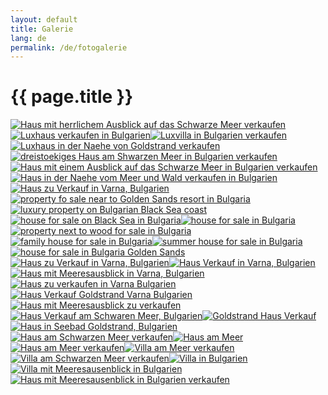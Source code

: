 ```yaml
---
layout: default
title: Galerie
lang: de
permalink: /de/fotogalerie
---
```

<h1 class="title">{{ page.title }}</h1>
<div class="clear"></div>
<p><a title="Haus mit herrlichem Ausblick auf das Schwarze Meer verkaufen" rel="lightbox[gallery]" href="/static/gallery/800/www.YourGoldenSandsHouse.com_53.jpg"> <img title="Haus mit herrlichem Ausblick auf das Schwarze Meer verkaufen" src="/static/gallery/310/sc_www.YourGoldenSandsHouse.com_53.jpg" alt="Haus mit herrlichem Ausblick auf das Schwarze Meer verkaufen" /></a><a title="Luxhaus verkaufen in Bulgarien" rel="lightbox[gallery]" href="/static/gallery/800/www.YourGoldenSandsHouse.com_38.jpg"><img title="Luxhaus verkaufen in Bulgarien" src="/static/gallery/310/sc_www.YourGoldenSandsHouse.com_38.jpg" alt="Luxhaus verkaufen in Bulgarien" /></a><a title="Luxvilla in Bulgarien verkaufen" rel="lightbox[gallery]" href="/static/gallery/800/www.YourGoldenSandsHouse.com_37.jpg"><img title="Luxvilla in Bulgarien verkaufen" src="/static/gallery/310/sc_www.YourGoldenSandsHouse.com_37.jpg" alt="Luxvilla in Bulgarien verkaufen" /></a><a title="Luxhaus in der Naehe von Goldstrand verkaufen" rel="lightbox[gallery]" href="/static/gallery/800/www.YourGoldenSandsHouse.com_36.jpg"><img title="Luxhaus in der Naehe von Goldstrand verkaufen" src="/static/gallery/310/sc_www.YourGoldenSandsHouse.com_36.jpg" alt="Luxhaus in der Naehe von Goldstrand verkaufen" /></a><a title="dreistoekiges Haus am Shwarzen Meer in Bulgarien verkaufen" rel="lightbox[gallery]" href="/static/gallery/800/www.YourGoldenSandsHouse.com_29.jpg"><img title="dreistoekiges Haus am Shwarzen Meer in Bulgarien verkaufen" src="/static/gallery/310/sc_www.YourGoldenSandsHouse.com_29.jpg" alt="dreistoekiges Haus am Shwarzen Meer in Bulgarien verkaufen" /></a><a title="Haus mit einem Ausblick auf das Schwarze Meer in Bulgarien verkaufen" rel="lightbox[gallery]" href="/static/gallery/800/www.YourGoldenSandsHouse.com_28.jpg"><img title="Haus mit einem Ausblick auf das Schwarze Meer in Bulgarien verkaufen" src="/static/gallery/310/sc_www.YourGoldenSandsHouse.com_28.jpg" alt="Haus mit einem Ausblick auf das Schwarze Meer in Bulgarien verkaufen" /></a><a title="Haus in der Naehe vom Meer und Wald verkaufen in Bulgarien" rel="lightbox[gallery]" href="/static/gallery/800/www.YourGoldenSandsHouse.com_27.jpg"><img title="Haus in der Naehe vom Meer und Wald verkaufen in Bulgarien" src="/static/gallery/310/sc_www.YourGoldenSandsHouse.com_27.jpg" alt="Haus in der Naehe vom Meer und Wald verkaufen in Bulgarien" /></a><a title="Haus zu Verkauf in Varna, Bulgarien" rel="lightbox[gallery]" href="/static/gallery/800/www.YourGoldenSandsHouse.com_26.jpg"><img title="Haus zu Verkauf in Varna, Bulgarien" src="/static/gallery/310/sc_www.YourGoldenSandsHouse.com_26.jpg" alt="Haus zu Verkauf in Varna, Bulgarien" /></a><a title="property fo sale near to Golden Sands resort in Bulgaria" rel="lightbox[gallery]" href="/static/gallery/800/www.YourGoldenSandsHouse.com_34.jpg"><img title="property fo sale near to Golden Sands resort in Bulgaria" src="/static/gallery/310/sc_www.YourGoldenSandsHouse.com_34.jpg" alt="property fo sale near to Golden Sands resort in Bulgaria" /></a><a title="luxury property on Bulgarian Black Sea coast" rel="lightbox[gallery]" href="/static/gallery/800/www.YourGoldenSandsHouse.com_30.jpg"><img title="luxury property on Bulgarian Black Sea coast" src="/static/gallery/310/sc_www.YourGoldenSandsHouse.com_30.jpg" alt="luxury property on Bulgarian Black Sea coast" /></a><a title="house for sale on Black Sea in Bulgaria" rel="lightbox[gallery]" href="/static/gallery/800/www.YourGoldenSandsHouse.com_32.jpg"><img title="house for sale on Black Sea in Bulgaria" src="/static/gallery/310/sc_www.YourGoldenSandsHouse.com_32.jpg" alt="house for sale on Black Sea in Bulgaria" /></a><a title="house for sale in Bulgaria" rel="lightbox[gallery]" href="/static/gallery/800/www.YourGoldenSandsHouse.com_01.jpg"><img title="house for sale in Bulgaria" src="/static/gallery/310/sc_www.YourGoldenSandsHouse.com_01.jpg" alt="house for sale in Bulgaria" /></a><a title="property next to wood for sale in Bulgaria" rel="lightbox[gallery]" href="/static/gallery/800/www.YourGoldenSandsHouse.com_25.jpg"><img title="property next to wood for sale in Bulgaria" src="/static/gallery/310/sc_www.YourGoldenSandsHouse.com_25.jpg" alt="property next to wood for sale in Bulgaria" /></a><a title="family house for sale in Bulgaria" rel="lightbox[gallery]" href="/static/gallery/800/www.YourGoldenSandsHouse.com_22.jpg"><img title="family house for sale in Bulgaria" src="/static/gallery/310/sc_www.YourGoldenSandsHouse.com_22.jpg" alt="family house for sale in Bulgaria" /></a><a title="summer house for sale in Bulgaria" rel="lightbox[gallery]" href="/static/gallery/800/www.YourGoldenSandsHouse.com_21.jpg"><img title="summer house for sale in Bulgaria" src="/static/gallery/310/sc_www.YourGoldenSandsHouse.com_21.jpg" alt="summer house for sale in Bulgaria" /></a><a title="house for sale in Bulgaria Golden Sands" rel="lightbox[gallery]" href="/static/gallery/800/www.YourGoldenSandsHouse.com_03.jpg"><img title="house for sale in Bulgaria Golden Sands" src="/static/gallery/310/sc_www.YourGoldenSandsHouse.com_03.jpg" alt="house for sale in Bulgaria Golden Sands" /></a><a title="Haus zu Verkauf in Varna, Bulgarien" rel="lightbox[gallery]" href="/static/gallery/800/www.YourGoldenSandsHouse.com_02.jpg"><img title="Haus zu Verkauf in Varna, Bulgarien" src="/static/gallery/310/sc_www.YourGoldenSandsHouse.com_02.jpg" alt="Haus zu Verkauf in Varna, Bulgarien" /></a><a title="Haus Verkauf in Varna, Bulgarien" rel="lightbox[gallery]" href="/static/gallery/800/www.YourGoldenSandsHouse.com_40.jpg"><img title="Haus Verkauf in Varna, Bulgarien" src="/static/gallery/310/sc_www.YourGoldenSandsHouse.com_40.jpg" alt="Haus Verkauf in Varna, Bulgarien" /></a><a title="Haus mit Meeresausblick in Varna, Bulgarien" rel="lightbox[gallery]" href="/static/gallery/800/www.YourGoldenSandsHouse.com_42.jpg"><img title="Haus mit Meeresausblick in Varna, Bulgarien" src="/static/gallery/310/sc_www.YourGoldenSandsHouse.com_42.jpg" alt="Haus mit Meeresausblick in Varna, Bulgarien" /></a><a title="Haus zu verkaufen in Varna Bulgarien" rel="lightbox[gallery]" href="/static/gallery/800/www.YourGoldenSandsHouse.com_41.jpg"><img title="Haus zu verkaufen in Varna Bulgarien" src="/static/gallery/310/sc_www.YourGoldenSandsHouse.com_41.jpg" alt="Haus zu verkaufen in Varna Bulgarien" /></a><a title="Haus Verkauf Goldstrand Varna Bulgarien" rel="lightbox[gallery]" href="/static/gallery/800/www.YourGoldenSandsHouse.com_05.jpg"><img title="Haus Verkauf Goldstrand Varna Bulgarien" src="/static/gallery/310/sc_www.YourGoldenSandsHouse.com_05.jpg" alt="Haus Verkauf Goldstrand Varna Bulgarien" /></a><a title="Haus mit Meeresausblick zu verkaufen" rel="lightbox[gallery]" href="/static/gallery/800/www.YourGoldenSandsHouse.com_11.jpg"><img title="Haus mit Meeresausblick zu verkaufen" src="/static/gallery/310/sc_www.YourGoldenSandsHouse.com_11.jpg" alt="Haus mit Meeresausblick zu verkaufen" /></a><a title="Haus Verkauf am Schwaren Meer, Bulgarien" rel="lightbox[gallery]" href="/static/gallery/800/www.YourGoldenSandsHouse.com_44.jpg"><img title="Haus Verkauf am Schwaren Meer, Bulgarien" src="/static/gallery/310/sc_www.YourGoldenSandsHouse.com_44.jpg" alt="Haus Verkauf am Schwaren Meer, Bulgarien" /></a><a title="Goldstrand Haus Verkauf" rel="lightbox[gallery]" href="/static/gallery/800/www.YourGoldenSandsHouse.com_45.jpg"><img title="Goldstrand Haus Verkauf" src="/static/gallery/310/sc_www.YourGoldenSandsHouse.com_45.jpg" alt="Goldstrand Haus Verkauf" /></a><a title="Haus in Seebad Goldstrand, Bulgarien" rel="lightbox[gallery]" href="/static/gallery/800/www.YourGoldenSandsHouse.com_46.jpg"><img title="Haus in Seebad Goldstrand, Bulgarien" src="/static/gallery/310/sc_www.YourGoldenSandsHouse.com_46.jpg" alt="Haus in Seebad Goldstrand, Bulgarien" /></a><a title="Haus am Schwarzen Meer verkaufen" rel="lightbox[gallery]" href="/static/gallery/800/www.YourGoldenSandsHouse.com_56.jpg"><img title="Haus am Schwarzen Meer verkaufen" src="/static/gallery/310/sc_www.YourGoldenSandsHouse.com_56.jpg" alt="Haus am Schwarzen Meer verkaufen" /></a><a title="Haus am Meer" rel="lightbox[gallery]" href="/static/gallery/800/www.YourGoldenSandsHouse.com_47.jpg"><img title="Haus am Meer" src="/static/gallery/310/sc_www.YourGoldenSandsHouse.com_47.jpg" alt="Haus am Meer" /></a><a title="Haus am Meer verkaufen" rel="lightbox[gallery]" href="/static/gallery/800/www.YourGoldenSandsHouse.com_07.jpg"><img title="Haus am Meer verkaufen" src="/static/gallery/310/sc_www.YourGoldenSandsHouse.com_07.jpg" alt="Haus am Meer verkaufen" /></a><a title="Villa am Meer verkaufen" rel="lightbox[gallery]" href="/static/gallery/800/www.YourGoldenSandsHouse.com_08.jpg"><img title="Villa am Meer verkaufen" src="/static/gallery/310/sc_www.YourGoldenSandsHouse.com_08.jpg" alt="Villa am Meer verkaufen" /></a><a title="Villa am Schwarzen Meer verkaufen" rel="lightbox[gallery]" href="/static/gallery/800/www.YourGoldenSandsHouse.com_48.jpg"><img title="Villa am Schwarzen Meer verkaufen" src="/static/gallery/310/sc_www.YourGoldenSandsHouse.com_48.jpg" alt="Villa am Schwarzen Meer verkaufen" /></a><a title="Villa in Bulgarien" rel="lightbox[gallery]" href="/static/gallery/800/www.YourGoldenSandsHouse.com_52.jpg"><img title="Villa in Bulgarien" src="/static/gallery/310/sc_www.YourGoldenSandsHouse.com_52.jpg" alt="Villa in Bulgarien" /></a><a title="Villa mit Meeresausenblick in Bulgarien" rel="lightbox[gallery]" href="/static/gallery/800/www.YourGoldenSandsHouse.com_50.jpg"><img title="Villa mit Meeresausenblick in Bulgarien" src="/static/gallery/310/sc_www.YourGoldenSandsHouse.com_50.jpg" alt="Villa mit Meeresausenblick in Bulgarien" /></a><a title="Haus mit Meeresausenblick in Bulgarien verkaufen" rel="lightbox[gallery]" href="/static/gallery/800/www.YourGoldenSandsHouse.com_51.jpg"><img title="Haus mit Meeresausenblick in Bulgarien verkaufen" src="/static/gallery/310/sc_www.YourGoldenSandsHouse.com_51.jpg" alt="Haus mit Meeresausenblick in Bulgarien verkaufen" /></a></p>

<p>
<script type="text/javascript"><!--
$$('img').each(function(item){item.setAttribute('title', '')});
$$('a').each(function(item){item.setAttribute('title', '')});
// --></script>
</p>